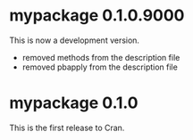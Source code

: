# mypackage 0.1.0.9000
This is now a development version.

* removed methods from the description file
* removed pbapply from the description file

# mypackage 0.1.0

This is the first release to Cran.

